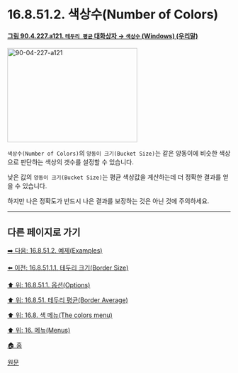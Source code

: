 # 16.8.51.2. 색상수(Number of Colors)

<a id="90-04-227-a121"></a>

#### [그림 90.4.227.a121. `테두리 평균` 대화상자 → `색상수` (Windows) (우리말)](./90-04-0227-border_average.md#90-04-227-a121)
<img width="293" height="213" alt="90-04-227-a121" src="https://github.com/user-attachments/assets/7c53eb06-512e-4798-8678-6136f8870513" />

`색상수(Number of Colors)`의 `양동이 크기(Bucket Size)`는 같은 양동이에 비슷한 색상으로 판단하는 색상의 갯수를 설정할 수 있습니다.

낮은 값의 `양동이 크기(Bucket Size)`는 평균 색상값을 계산하는데 더 정확한 결과를 얻을 수 있습니다.

하지만 나은 정확도가 반드시 나은 결과를 보장하는 것은 아닌 것에 주의하세요.

<a comment="TODO 최대값이 256이므로, 이는 각 색상 채널의 값의 범위를 의미할 수 있다. 검증해보자."></a>

***

## 다른 페이지로 가기

[➡️ 다음: 16.8.51.2. 예제(Examples)](./16-08-51-02-example.md)

[⬅️ 이전: 16.8.51.1.1. 테두리 크기(Border Size)](./16-08-51-01-01-border_size.md)

[⬆️ 위: 16.8.51.1. 옵션(Options)](./16-08-51-01-00-options.md)

[⬆️ 위: 16.8.51. 테두리 평균(Border Average)](./16-08-51-00-border-average.md)

[⬆️ 위: 16.8. 색 메뉴(The colors menu)](./16-08-00-the-colors-menu.md)

[⬆️ 위: 16. 메뉴(Menus)](./16-00-menus.md)

[🏠 홈](./00-home.md)

[원문](https://docs.gimp.org/2.10/ko/plug-in-borderaverage.html#idm33923)